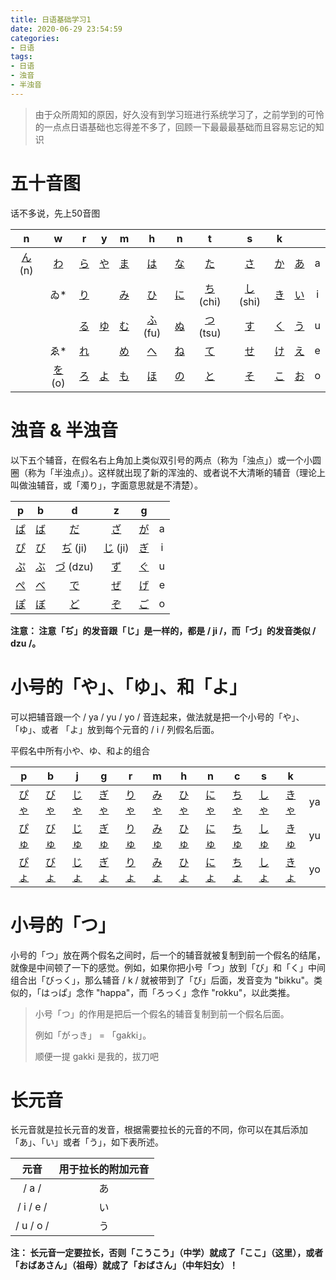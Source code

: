 ```yaml
---
title: 日语基础学习1
date: 2020-06-29 23:54:59
categories: 
- 日语
tags:
- 日语
- 浊音
- 半浊音
---
```


> 由于众所周知的原因，好久没有到学习班进行系统学习了，之前学到的可怜的一点点日语基础也忘得差不多了，回顾一下最最最基础而且容易忘记的知识

# 五十音图

话不多说，先上50音图

|                              n                              |                              w                              |                            r                            |                            y                            |                            m                            |                              h                               |                            n                            |                              t                               |                              s                               |                            k                            |                                                         |      |
| :---------------------------------------------------------: | :---------------------------------------------------------: | :-----------------------------------------------------: | :-----------------------------------------------------: | :-----------------------------------------------------: | :----------------------------------------------------------: | :-----------------------------------------------------: | :----------------------------------------------------------: | :----------------------------------------------------------: | :-----------------------------------------------------: | :-----------------------------------------------------: | :--: |
| [ん](https://res.wokanxing.info/jpgramma/hiragana.html) (n) |   [わ](https://res.wokanxing.info/jpgramma/hiragana.html)   | [ら](https://res.wokanxing.info/jpgramma/hiragana.html) | [や](https://res.wokanxing.info/jpgramma/hiragana.html) | [ま](https://res.wokanxing.info/jpgramma/hiragana.html) |   [は](https://res.wokanxing.info/jpgramma/hiragana.html)    | [な](https://res.wokanxing.info/jpgramma/hiragana.html) |   [た](https://res.wokanxing.info/jpgramma/hiragana.html)    |   [さ](https://res.wokanxing.info/jpgramma/hiragana.html)    | [か](https://res.wokanxing.info/jpgramma/hiragana.html) | [あ](https://res.wokanxing.info/jpgramma/hiragana.html) |  a   |
|                                                             |                             ゐ*                             | [り](https://res.wokanxing.info/jpgramma/hiragana.html) |                                                         | [み](https://res.wokanxing.info/jpgramma/hiragana.html) |   [ひ](https://res.wokanxing.info/jpgramma/hiragana.html)    | [に](https://res.wokanxing.info/jpgramma/hiragana.html) | [ち](https://res.wokanxing.info/jpgramma/hiragana.html) (chi) | [し](https://res.wokanxing.info/jpgramma/hiragana.html) (shi) | [き](https://res.wokanxing.info/jpgramma/hiragana.html) | [い](https://res.wokanxing.info/jpgramma/hiragana.html) |  i   |
|                                                             |                                                             | [る](https://res.wokanxing.info/jpgramma/hiragana.html) | [ゆ](https://res.wokanxing.info/jpgramma/hiragana.html) | [む](https://res.wokanxing.info/jpgramma/hiragana.html) | [ふ](https://res.wokanxing.info/jpgramma/hiragana.html) (fu) | [ぬ](https://res.wokanxing.info/jpgramma/hiragana.html) | [つ](https://res.wokanxing.info/jpgramma/hiragana.html) (tsu) |   [す](https://res.wokanxing.info/jpgramma/hiragana.html)    | [く](https://res.wokanxing.info/jpgramma/hiragana.html) | [う](https://res.wokanxing.info/jpgramma/hiragana.html) |  u   |
|                                                             |                             ゑ*                             | [れ](https://res.wokanxing.info/jpgramma/hiragana.html) |                                                         | [め](https://res.wokanxing.info/jpgramma/hiragana.html) |   [へ](https://res.wokanxing.info/jpgramma/hiragana.html)    | [ね](https://res.wokanxing.info/jpgramma/hiragana.html) |   [て](https://res.wokanxing.info/jpgramma/hiragana.html)    |   [せ](https://res.wokanxing.info/jpgramma/hiragana.html)    | [け](https://res.wokanxing.info/jpgramma/hiragana.html) | [え](https://res.wokanxing.info/jpgramma/hiragana.html) |  e   |
|                                                             | [を](https://res.wokanxing.info/jpgramma/hiragana.html) (o) | [ろ](https://res.wokanxing.info/jpgramma/hiragana.html) | [よ](https://res.wokanxing.info/jpgramma/hiragana.html) | [も](https://res.wokanxing.info/jpgramma/hiragana.html) |   [ほ](https://res.wokanxing.info/jpgramma/hiragana.html)    | [の](https://res.wokanxing.info/jpgramma/hiragana.html) |   [と](https://res.wokanxing.info/jpgramma/hiragana.html)    |   [そ](https://res.wokanxing.info/jpgramma/hiragana.html)    | [こ](https://res.wokanxing.info/jpgramma/hiragana.html) | [お](https://res.wokanxing.info/jpgramma/hiragana.html) |  o   |



# 浊音 & 半浊音

以下五个辅音，在假名右上角加上类似双引号的两点（称为「浊点」）或一个小圆圈（称为「半浊点」）。这样就出现了新的浑浊的、或者说不大清晰的辅音（理论上叫做浊辅音，或「濁り」，字面意思就是不清楚）。

|                            p                            |                            b                            |                              d                               |                              z                               |                            g                            |      |
| :-----------------------------------------------------: | :-----------------------------------------------------: | :----------------------------------------------------------: | :----------------------------------------------------------: | :-----------------------------------------------------: | :--: |
| [ぱ](https://res.wokanxing.info/jpgramma/hiragana.html) | [ば](https://res.wokanxing.info/jpgramma/hiragana.html) |   [だ](https://res.wokanxing.info/jpgramma/hiragana.html)    |   [ざ](https://res.wokanxing.info/jpgramma/hiragana.html)    | [が](https://res.wokanxing.info/jpgramma/hiragana.html) |  a   |
| [ぴ](https://res.wokanxing.info/jpgramma/hiragana.html) | [び](https://res.wokanxing.info/jpgramma/hiragana.html) | [ぢ](https://res.wokanxing.info/jpgramma/hiragana.html) (ji) | [じ](https://res.wokanxing.info/jpgramma/hiragana.html) (ji) | [ぎ](https://res.wokanxing.info/jpgramma/hiragana.html) |  i   |
| [ぷ](https://res.wokanxing.info/jpgramma/hiragana.html) | [ぶ](https://res.wokanxing.info/jpgramma/hiragana.html) | [づ](https://res.wokanxing.info/jpgramma/hiragana.html) (dzu) |   [ず](https://res.wokanxing.info/jpgramma/hiragana.html)    | [ぐ](https://res.wokanxing.info/jpgramma/hiragana.html) |  u   |
| [ぺ](https://res.wokanxing.info/jpgramma/hiragana.html) | [べ](https://res.wokanxing.info/jpgramma/hiragana.html) |   [で](https://res.wokanxing.info/jpgramma/hiragana.html)    |   [ぜ](https://res.wokanxing.info/jpgramma/hiragana.html)    | [げ](https://res.wokanxing.info/jpgramma/hiragana.html) |  e   |
| [ぽ](https://res.wokanxing.info/jpgramma/hiragana.html) | [ぼ](https://res.wokanxing.info/jpgramma/hiragana.html) |   [ど](https://res.wokanxing.info/jpgramma/hiragana.html)    |   [ぞ](https://res.wokanxing.info/jpgramma/hiragana.html)    | [ご](https://res.wokanxing.info/jpgramma/hiragana.html) |  o   |

**注意： 注意「ぢ」的发音跟「じ」是一样的，都是 / ji /，而「づ」的发音类似 / dzu /。**



# 小号的「や」、「ゆ」、和「よ」

可以把辅音跟一个 / ya / yu / yo / 音连起来，做法就是把一个小号的「や」、「ゆ」、或者 「よ」放到每个元音的 / i / 列假名后面。



平假名中所有小や、ゆ、和よ的组合

|                             p                             |                             b                             |                             j                             |                             g                             |                             r                             |                             m                             |                             h                             |                             n                             |                             c                             |                             s                             |                             k                             |      |
| :-------------------------------------------------------: | :-------------------------------------------------------: | :-------------------------------------------------------: | :-------------------------------------------------------: | :-------------------------------------------------------: | :-------------------------------------------------------: | :-------------------------------------------------------: | :-------------------------------------------------------: | :-------------------------------------------------------: | :-------------------------------------------------------: | :-------------------------------------------------------: | :--: |
| [ぴゃ](https://res.wokanxing.info/jpgramma/hiragana.html) | [びゃ](https://res.wokanxing.info/jpgramma/hiragana.html) | [じゃ](https://res.wokanxing.info/jpgramma/hiragana.html) | [ぎゃ](https://res.wokanxing.info/jpgramma/hiragana.html) | [りゃ](https://res.wokanxing.info/jpgramma/hiragana.html) | [みゃ](https://res.wokanxing.info/jpgramma/hiragana.html) | [ひゃ](https://res.wokanxing.info/jpgramma/hiragana.html) | [にゃ](https://res.wokanxing.info/jpgramma/hiragana.html) | [ちゃ](https://res.wokanxing.info/jpgramma/hiragana.html) | [しゃ](https://res.wokanxing.info/jpgramma/hiragana.html) | [きゃ](https://res.wokanxing.info/jpgramma/hiragana.html) |  ya  |
| [ぴゅ](https://res.wokanxing.info/jpgramma/hiragana.html) | [びゅ](https://res.wokanxing.info/jpgramma/hiragana.html) | [じゅ](https://res.wokanxing.info/jpgramma/hiragana.html) | [ぎゅ](https://res.wokanxing.info/jpgramma/hiragana.html) | [りゅ](https://res.wokanxing.info/jpgramma/hiragana.html) | [みゅ](https://res.wokanxing.info/jpgramma/hiragana.html) | [ひゅ](https://res.wokanxing.info/jpgramma/hiragana.html) | [にゅ](https://res.wokanxing.info/jpgramma/hiragana.html) | [ちゅ](https://res.wokanxing.info/jpgramma/hiragana.html) | [しゅ](https://res.wokanxing.info/jpgramma/hiragana.html) | [きゅ](https://res.wokanxing.info/jpgramma/hiragana.html) |  yu  |
| [ぴょ](https://res.wokanxing.info/jpgramma/hiragana.html) | [びょ](https://res.wokanxing.info/jpgramma/hiragana.html) | [じょ](https://res.wokanxing.info/jpgramma/hiragana.html) | [ぎょ](https://res.wokanxing.info/jpgramma/hiragana.html) | [りょ](https://res.wokanxing.info/jpgramma/hiragana.html) | [みょ](https://res.wokanxing.info/jpgramma/hiragana.html) | [ひょ](https://res.wokanxing.info/jpgramma/hiragana.html) | [にょ](https://res.wokanxing.info/jpgramma/hiragana.html) | [ちょ](https://res.wokanxing.info/jpgramma/hiragana.html) | [しょ](https://res.wokanxing.info/jpgramma/hiragana.html) | [きょ](https://res.wokanxing.info/jpgramma/hiragana.html) |  yo  |



# 小号的「つ」

小号的「つ」放在两个假名之间时，后一个的辅音就被复制到前一个假名的结尾，就像是中间顿了一下的感觉。例如，如果你把小号「つ」放到「び」和「く」中间组合出「びっく」，那么辅音 / k / 就被带到了「び」后面，发音变为 "bikku"。类似的，「はっぱ」念作 "happa"，而「ろっく」念作 "rokku"，以此类推。

> 小号「つ」的作用是把后一个假名的辅音复制到前一个假名后面。
>
> 例如「がっき」 = 「ga*k*ki」。
>
> 顺便一提 gakki 是我的，拔刀吧



# 长元音

长元音就是拉长元音的发音，根据需要拉长的元音的不同，你可以在其后添加 「あ」、「い」或者「う」，如下表所述。

|   元音    | 用于拉长的附加元音 |
| :-------: | :----------------: |
|   / a /   |         あ         |
| / i / e / |         い         |
| / u / o / |         う         |

**注： 长元音一定要拉长，否则「こうこう」（中学）就成了「ここ」（这里），或者「おばあさん」（祖母）就成了「おばさん」（中年妇女）！**















